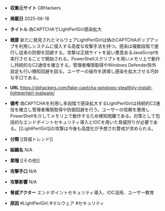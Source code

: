 - **収集元サイト**
GBHackers

- **掲載日**
2025-06-18

- **タイトル**
偽CAPTCHAでLightPerlGirl感染拡大

- **概要**
新たに発見されたマルウェアLightPerlGirlは偽のCAPTCHAポップアップを利用しシステムに侵入する高度な攻撃手法を持つ。感染は複数段階で進行し従来の防御を回避する。攻撃は正規サイトを装い悪意あるJavaScriptを実行させることで開始される。PowerShellスクリプトを用いメモリ上で動作し持続的なC2通信を確立する。管理者権限取得やWindows Defender除外設定も行い検知回避を図る。ユーザーの操作を誘導し感染を拡大させる巧妙な手口である。

- **URL**
https://gbhackers.com/fake-captcha-windows-stealthily-install-lightperlgirl-malware/

- **備考**
偽CAPTCHAを利用し多段階で感染拡大するLightPerlGirlは持続的C2通信を確立し管理者権限取得や防御回避を行う。ユーザーの信頼を悪用しPowerShellを介してメモリ上で動作するため検知困難である。対策として包括的なエンドポイントセキュリティ導入とIOCを用いた脅威狩りが必要である。[[LightPerlGirl]]の攻撃は今後も高度化が予想され警戒が求められる。

- **分類**
[[脅威トレンド]]

- **組織名**
N/A

- **業種**
[[その他]]

- **攻撃手口**
N/A

- **攻撃影響**
N/A

- **脅威アクター**
エンドポイントセキュリティ導入、IOC活用、ユーザー教育

- **原因**
#LightPerlGirl #マルウェア #セキュリティ
